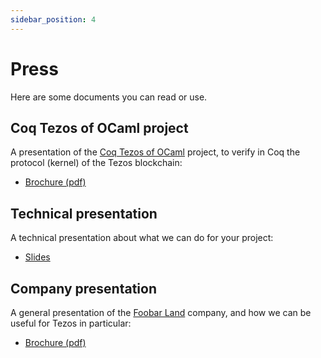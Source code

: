 ```yaml
---
sidebar_position: 4
---
```

# Press
Here are some documents you can read or use.

## Coq Tezos of OCaml project
A presentation of the [Coq Tezos of OCaml](https://nomadic-labs.gitlab.io/coq-tezos-of-ocaml/) project, to verify in Coq the protocol (kernel) of the Tezos blockchain:
* [Brochure (pdf)](press/brochure-coq-tezos-of-ocaml.pdf)

## Technical presentation
A technical presentation about what we can do for your project:
* [Slides](https://foobar.land/static/technical-presentation/)

## Company presentation
A general presentation of the [Foobar Land](/) company, and how we can be useful for Tezos in particular:
* [Brochure (pdf)](press/brochure-foobar-land.pdf)
